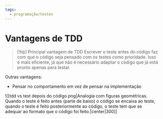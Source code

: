 ```yaml
---
tags:
  - programação/testes
---
```

# Vantagens de TDD

> [!tip] Principal vantagem de TDD
> Escrever o teste antes do código faz com que o código seja pensado com os testes como prioridade. Isso é mais eficiente, já que não é necessário adaptar o código que já está pronto apenas para testar.

Outras vantagens:

- Pensar no comportamento em vez de pensar na implementação

![[tdd vs test depois do código.png|Analogia com figuras geométricas. Quando o teste é feito antes (parte de baixo) o código se encaixa ao teste, quando o teste é feito posteriormente ao código, o teste tem que se adequar ao formato que o código foi feito.|center|300]]



